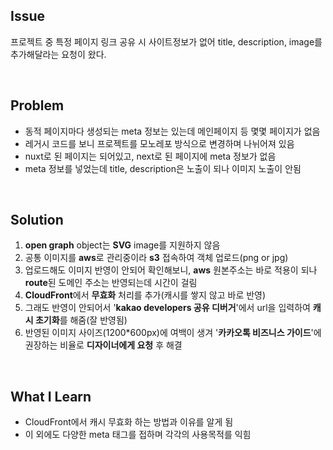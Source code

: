 ## Issue
프로젝트 중 특정 페이지 링크 공유 시 사이트정보가 없어 title, description, image를 추가해달라는 요청이 왔다.

<br>

## Problem
+ 동적 페이지마다 생성되는 meta 정보는 있는데 메인페이지 등 몇몇 페이지가 없음
+ 레거시 코드를 보니 프로젝트를 모노레포 방식으로 변경하며 나뉘어져 있음
+ nuxt로 된 페이지는 되어있고, next로 된 페이지에 meta 정보가 없음
+ meta 정보를 넣었는데 title, description은 노출이 되나 이미지 노출이 안됨

<br>

## Solution
1. **open graph** object는 **SVG** image를 지원하지 않음
2. 공통 이미지를 **aws**로 관리중이라 **s3** 접속하여 객체 업로드(png or jpg)
3. 업로드해도 이미지 반영이 안되어 확인해보니, **aws** 원본주소는 바로 적용이 되나 **route**된 도메인 주소는 반영되는데 시간이 걸림
4. **CloudFront**에서 **무효화** 처리를 추가(캐시를 쌓지 않고 바로 반영)
5. 그래도 반영이 안되어서 '**kakao developers 공유 디버거**'에서 url을 입력하여 **캐시 초기화**를 해줌(잘 반영됨)
6. 반영된 이미지 사이즈(1200*600px)에 여백이 생겨 '**카카오톡 비즈니스 가이드**'에 권장하는 비율로 **디자이너에게 요청** 후 해결

<br>

## What I Learn
+ CloudFront에서 캐시 무효화 하는 방법과 이유를 알게 됨
+ 이 외에도 다양한 meta 태그를 접하며 각각의 사용목적를 익힘
